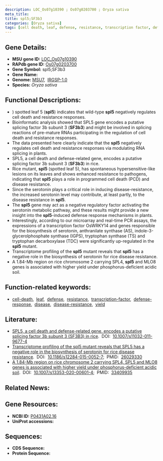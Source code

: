 ```yaml
---
description: LOC_Os07g10390 ; Os07g0203700 ; Oryza sativa
meta_title:
title: spl5;SF3b3
categories: [Oryza sativa]
tags: [cell death, leaf, defense, resistance, transcription factor, defense response, disease, disease resistance, yield]
---
```


## Gene Details:
- **MSU gene ID:** [LOC_Os07g10390](http://rice.uga.edu/cgi-bin/ORF_infopage.cgi?orf=LOC_Os07g10390)  
- **RAPdb gene ID:** [Os07g0203700](https://rapdb.dna.affrc.go.jp/locus/?name=Os07g0203700)  
- **Gene Symbol:** spl5;SF3b3
- **Gene Name:**
- **Genome:**  [MSU7](http://rice.uga.edu/),&nbsp;&nbsp;[IRGSP-1.0](https://rapdb.dna.affrc.go.jp/download/irgsp1.html)
- **Species:** *Oryza sativa*

## Functional Descriptions:
   - ) spotted leaf 5 (**spl5**) indicates that wild-type **spl5** negatively regulates cell death and resistance responses.
   - Bioinformatic analysis showed that SPL5 gene encodes a putative splicing factor 3b subunit 3 (**SF3b3**) and might be involved in splicing reactions of pre-mature RNAs participating in the regulation of cell death and resistance responses.
   - The data presented here clearly indicate that the **spl5** negatively regulates cell death and resistance responses via modulating RNA splicing in plants.
   - SPL5, a cell death and defense-related gene, encodes a putative splicing factor 3b subunit 3 (**SF3b3**) in rice.
   - Rice mutant, **spl5** (spotted leaf 5), has spontaneous hypersensitive-like lesions on its leaves and shows enhanced resistance to pathogens, indicating that **spl5** plays a role in programmed cell death (PCD) and disease resistance.
   - Since the serotonin plays a critical role in inducing disease-resistance, the increased serotonin level may contribute, at least partly, to the disease resistance in **spl5**.
   - The **spl5** gene may act as a negative regulatory factor activating the serotonin metabolic pathway, and these results might provide a new insight into the **spl5**-induced defense response mechanisms in plants.
   - Interestingly, according to our microarray and real-time PCR assays, the expressions of a transcription factor OsWRKY14 and genes responsible for the biosynthesis of serotonin, anthranilate synthase (AS), indole-3-glycerolphosphate synthase (IGPS), tryptophan synthase (TS) and tryptophan decarboxylase (TDC) were significantly up-regulated in the **spl5** mutant.
   - Transcriptome profiling of the **spl5** mutant reveals that **spl5** has a negative role in the biosynthesis of serotonin for rice disease resistance.
   - A 1.84-Mb region on rice chromosome 2 carrying SPL4, **spl5** and MLO8 genes is associated with higher yield under phosphorus-deficient acidic soil.

## Function-related keywords:
   - [cell-death](/tags/cell-death/),&nbsp;&nbsp;[leaf](/tags/leaf/),&nbsp;&nbsp;[defense](/tags/defense/),&nbsp;&nbsp;[resistance](/tags/resistance/),&nbsp;&nbsp;[transcription-factor](/tags/transcription-factor/),&nbsp;&nbsp;[defense-response](/tags/defense-response/),&nbsp;&nbsp;[disease](/tags/disease/),&nbsp;&nbsp;[disease-resistance](/tags/disease-resistance/),&nbsp;&nbsp;[yield](/tags/yield/)

## Literature:
   - [SPL5, a cell death and defense-related gene, encodes a putative splicing factor 3b subunit 3 (SF3B3) in rice](https://www.doi.org/10.1007/s11032-011-9677-4).&nbsp;&nbsp;DOI:&nbsp;&nbsp;[10.1007/s11032-011-9677-4](https://www.doi.org/10.1007/s11032-011-9677-4)
   - [Transcriptome profiling of the spl5 mutant reveals that SPL5 has a negative role in the biosynthesis of serotonin for rice disease resistance](https://www.doi.org/10.1186/s12284-015-0052-7).&nbsp;&nbsp;DOI:&nbsp;&nbsp;[10.1186/s12284-015-0052-7](https://www.doi.org/10.1186/s12284-015-0052-7);&nbsp;&nbsp;PMID:&nbsp;&nbsp;[26029330](https://pubmed.ncbi.nlm.nih.gov/26029330/)
   - [A 1.84-Mb region on rice chromosome 2 carrying SPL4, SPL5 and MLO8 genes is associated with higher yield under phosphorus-deficient acidic soil](https://www.doi.org/10.1007/s13353-020-00601-4).&nbsp;&nbsp;DOI:&nbsp;&nbsp;[10.1007/s13353-020-00601-4](https://www.doi.org/10.1007/s13353-020-00601-4);&nbsp;&nbsp;PMID:&nbsp;&nbsp;[33409935](https://pubmed.ncbi.nlm.nih.gov/33409935/)

## Related News:

## Gene Resources:
- **NCBI ID:**  [P0431A02.16](http://www.ncbi.nlm.nih.gov/nuccore/P0431A02.16)
- **UniProt accessions:** [](https://www.uniprot.org/uniprotkb//entry)

## Sequences:
- **CDS Sequence:**
- **Protein Sequence:**

